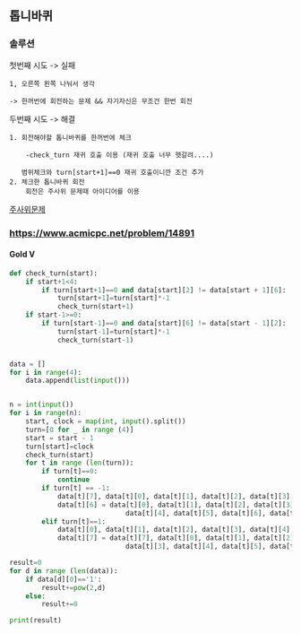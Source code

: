 ## 톱니바퀴

### 솔루션
첫번째 시도 -> 실패

    1, 오른쪽 왼쪽 나눠서 생각
    
    -> 한꺼번에 회전하는 문제 && 자기자신은 무조건 한번 회전
    

두번째 시도 -> 해결
    
    1. 회전해야할 톱니바퀴를 한꺼번에 체크
       
        -check_turn 재귀 호출 이용 (재귀 호출 너무 헷갈려....)
        
       범위체크와 turn[start+1]==0 재귀 호출이니깐 조건 추가
    2. 체크한 톱니바퀴 회전
        회전은 주사위 문제때 아이디어를 이용

[주사위문제](../14499/readme.md)


### https://www.acmicpc.net/problem/14891
#### Gold V

```python
def check_turn(start):
    if start+1<4:
        if turn[start+1]==0 and data[start][2] != data[start + 1][6]:
            turn[start+1]=turn[start]*-1
            check_turn(start+1)
    if start-1>=0:
        if turn[start-1]==0 and data[start][6] != data[start - 1][2]:
            turn[start-1]=turn[start]*-1
            check_turn(start-1)


data = []
for i in range(4):
    data.append(list(input()))


n = int(input())
for i in range(n):
    start, clock = map(int, input().split())
    turn=[0 for _ in range (4)]
    start = start - 1
    turn[start]=clock
    check_turn(start)
    for t in range (len(turn)):
        if turn[t]==0:
            continue
        if turn[t] == -1:
            data[t][7], data[t][0], data[t][1], data[t][2], data[t][3], data[t][4], data[t][5], \
            data[t][6] = data[t][0], data[t][1], data[t][2], data[t][3], \
                             data[t][4], data[t][5], data[t][6], data[t][7]
        elif turn[t]==1:
            data[t][0], data[t][1], data[t][2], data[t][3], data[t][4], data[t][5], data[t][6], \
            data[t][7] = data[t][7], data[t][0], data[t][1], data[t][2], \
                             data[t][3], data[t][4], data[t][5], data[t][6]

result=0
for d in range (len(data)):
    if data[d][0]=='1':
        result+=pow(2,d)
    else:
        result+=0

print(result)

 
